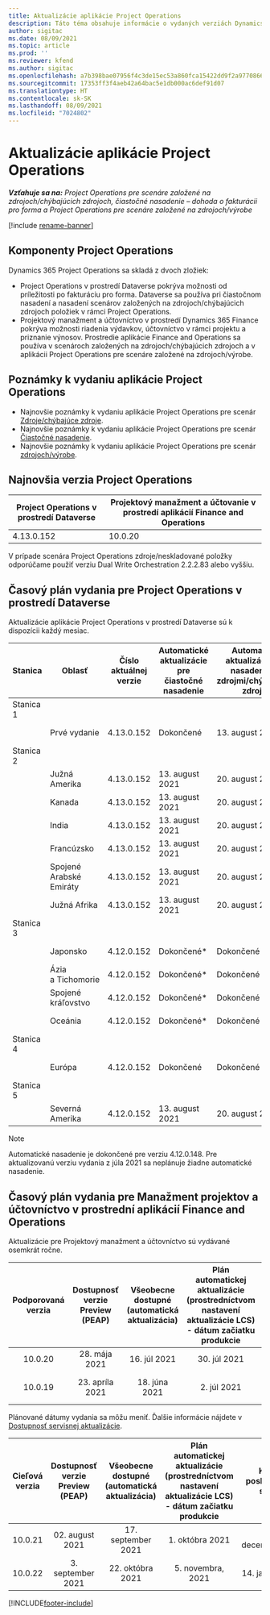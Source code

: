 ```yaml
---
title: Aktualizácie aplikácie Project Operations
description: Táto téma obsahuje informácie o vydaných verziách Dynamics 365 Project Operations.
author: sigitac
ms.date: 08/09/2021
ms.topic: article
ms.prod: ''
ms.reviewer: kfend
ms.author: sigitac
ms.openlocfilehash: a7b398bae07956f4c3de15ec53a860fca15422dd9f2a977086669ebf2fcdb240
ms.sourcegitcommit: 17353ff3f4aeb42a64bac5e1db000ac6def91d07
ms.translationtype: HT
ms.contentlocale: sk-SK
ms.lasthandoff: 08/09/2021
ms.locfileid: "7024802"
---
```

# <a name="project-operations-updates"></a>Aktualizácie aplikácie Project Operations

_**Vzťahuje sa na:** Project Operations pre scenáre založené na zdrojoch/chýbajúcich zdrojoch, čiastočné nasadenie – dohoda o fakturácii pro forma a Project Operations pre scenáre založené na zdrojoch/výrobe_

[!include [rename-banner](~/includes/cc-data-platform-banner.md)]

## <a name="project-operations-components"></a>Komponenty Project Operations

Dynamics 365 Project Operations sa skladá z dvoch zložiek:

- Project Operations v prostredí Dataverse pokrýva možnosti od príležitosti po fakturáciu pro forma. Dataverse sa používa pri čiastočnom nasadení a nasadení scenárov založených na zdrojoch/chýbajúcich zdrojoch položiek v rámci Project Operations.
- Projektový manažment a účtovníctvo v prostredí Dynamics 365 Finance pokrýva možnosti riadenia výdavkov, účtovníctvo v rámci projektu a priznanie výnosov. Prostredie aplikácie Finance and Operations sa používa v scenároch založených na zdrojoch/chýbajúcich zdrojoch a v aplikácii Project Operations pre scenáre založené na zdrojoch/výrobe.

## <a name="project-operations-release-notes"></a>Poznámky k vydaniu aplikácie Project Operations
- Najnovšie poznámky k vydaniu aplikácie Project Operations pre scenár [Zdroje/chýbajúce zdroje](whats-new-july-2021-resource-based.md).
- Najnovšie poznámky k vydaniu aplikácie Project Operations pre scenár [Čiastočné nasadenie](../pro/whats-new/whats-new-july-2021-lite.md).
- Najnovšie poznámky k vydaniu aplikácie Project Operations pre scenár [zdrojoch/výrobe](../prod-pma/whats-new/whats-new-jul-2021-stocked.md).

## <a name="project-operations-latest-version"></a>Najnovšia verzia Project Operations

| Project Operations v prostredí Dataverse | Projektový manažment a účtovanie v prostredí aplikácií Finance and Operations | 
| --- | --- |
| 4.13.0.152 | 10.0.20 |

V prípade scenára Project Operations zdroje/neskladované položky odporúčame použiť verziu Dual Write Orchestration 2.2.2.83 alebo vyššiu.

## <a name="release-schedule-for-project-operations-on-dataverse-environment"></a>Časový plán vydania pre Project Operations v prostredí Dataverse

Aktualizácie aplikácie Project Operations v prostredí Dataverse sú k dispozícii každý mesiac. 

| Stanica | Oblasť | Číslo aktuálnej verzie | Automatické aktualizácie pre čiastočné nasadenie | Automatické aktualizácie pre nasadenie so zdrojmi/chýbajúcimi zdrojmi | Číslo ďalšej verzie | Ďalšia verzia je všeobecne dostupná |
|-----------|-----------------------|-----------------|--------------------|---------------------|---------------------|---------------------|
| Stanica 1 |   &nbsp;              |    &nbsp;       | &nbsp;             |      &nbsp;         |      &nbsp;         |      &nbsp;         |
|   &nbsp;  | Prvé vydanie         |  4.13.0.152     | Dokončené           | 13. august 2021     | Spracuje sa                 | 27. august 2021     |
| Stanica 2 |   &nbsp;              |    &nbsp;       | &nbsp;             |      &nbsp;         |      &nbsp;         |      &nbsp;         |
|   &nbsp;  | Južná Amerika         |  4.13.0.152     | 13. august 2021    | 20. august 2021     | Spracuje sa                 | 27. august 2021     |
|    &nbsp; | Kanada                |  4.13.0.152     | 13. august 2021    | 20. august 2021     | Spracuje sa                 | 27. august 2021     |
|   &nbsp;  | India                 |  4.13.0.152     | 13. august 2021    | 20. august 2021     | Spracuje sa                 | 27. august 2021     |
|   &nbsp;  | Francúzsko                |  4.13.0.152     | 13. august 2021    | 20. august 2021     | Spracuje sa                 | 27. august 2021     |
|   &nbsp;  | Spojené Arabské Emiráty  |  4.13.0.152     | 13. august 2021    | 20. august 2021     | Spracuje sa                 | 27. august 2021     |
|   &nbsp;  | Južná Afrika          |  4.13.0.152     | 13. august 2021    | 20. august 2021     | Spracuje sa                 | 27. august 2021     |
| Stanica 3 |      &nbsp;           |     &nbsp;      |     &nbsp;         |      &nbsp;         |      &nbsp;         |      &nbsp;         |
|   &nbsp;  | Japonsko                 |  4.12.0.152     | Dokončené*          | Dokončené            | 4.13.0.152          | 13. august 2021     |
|   &nbsp;  | Ázia a Tichomorie          |  4.12.0.152     | Dokončené*          | Dokončené            | 4.13.0.152          | 13. august 2021     |
|   &nbsp;  | Spojené kráľovstvo         |  4.12.0.152     | Dokončené*          | Dokončené            | 4.13.0.152          | 13. august 2021     |
|   &nbsp;  | Oceánia               |  4.12.0.152     | Dokončené*          | Dokončené            | 4.13.0.152          | 13. august 2021     |
| Stanica 4 |     &nbsp;            |     &nbsp;      |     &nbsp;         |      &nbsp;         |      &nbsp;         |      &nbsp;         |
|   &nbsp;  | Európa                |  4.12.0.152     | Dokončené           | Dokončené            | 4.13.0.152          | 20. august 2021     |
| Stanica 5 |     &nbsp;            |     &nbsp;      |     &nbsp;         |      &nbsp;         |      &nbsp;         |      &nbsp;         |
|   &nbsp;  | Severná Amerika         |  4.12.0.152     | 13. august 2021    | 20. august 2021     | 4.13.0.152          | 27. august 2021     |


> [!NOTE]
> Automatické nasadenie je dokončené pre verziu 4.12.0.148. Pre aktualizovanú verziu vydania z júla 2021 sa neplánuje žiadne automatické nasadenie.

## <a name="release-schedule-for-project-management-and-accounting-in-the-finance-and-operations-apps-environment"></a>Časový plán vydania pre Manažment projektov a účtovníctvo v prostrední aplikácií Finance and Operations

Aktualizácie pre Projektový manažment a účtovníctvo sú vydávané osemkrát ročne.

|          Podporovaná verzia          | Dostupnosť verzie Preview (PEAP) | Všeobecne dostupné (automatická aktualizácia) | Plán automatickej aktualizácie (prostredníctvom nastavení aktualizácie LCS) - dátum začiatku produkcie |   Koniec poskytovania služby   |
|:-------------------------:|:---------------------------:|:---------------------------------:|:--------------------------------------------------------------------:|:------------------:|
|          10.0.20          |         28. mája 2021        |           16. júl 2021           |                             30. júl 2021                             |  22. októbra 2021  |
|          10.0.19          |        23. apríla 2021       |            18. júna 2021           |                             2. júl 2021                             | 17. september 2021 |



Plánované dátumy vydania sa môžu meniť. Ďalšie informácie nájdete v [Dostupnosť servisnej aktualizácie](/dynamics365/fin-ops-core/fin-ops/get-started/public-preview-releases?toc=%2fdynamics365%2ffinance%2ftoc.json).

|          Cieľová verzia          | Dostupnosť verzie Preview (PEAP) | Všeobecne dostupné (automatická aktualizácia) | Plán automatickej aktualizácie (prostredníctvom nastavení aktualizácie LCS) - dátum začiatku produkcie |   Koniec poskytovania služby   |
|:-------------------------:|:---------------------------:|:---------------------------------:|:--------------------------------------------------------------------:|:------------------:|
|          10.0.21          |         02. august 2021     |           17. september 2021      |                             1. októbra 2021                           |  10. december 2021  |
|          10.0.22          |      3. september 2021      |          22. októbra 2021         |                           5. novembra, 2021                           |  14. január 2022  |

[!INCLUDE[footer-include](../includes/footer-banner.md)]
